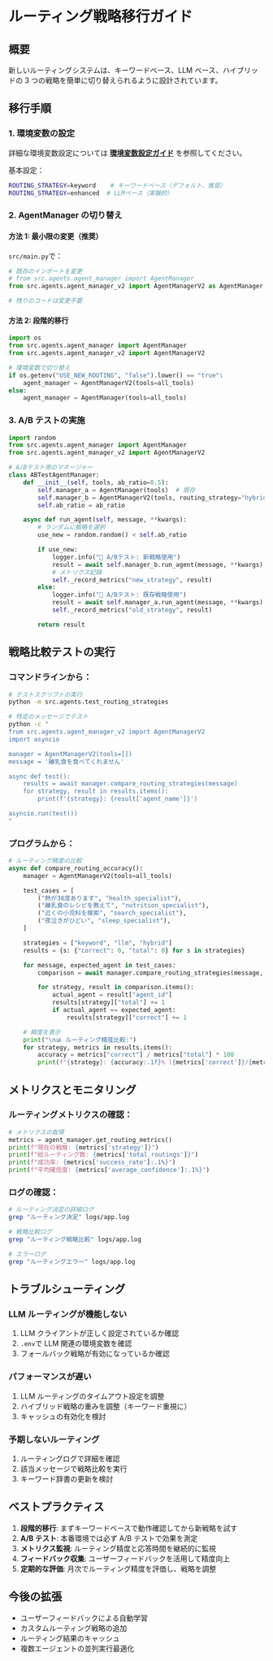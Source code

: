 # ルーティング戦略移行ガイド

## 概要

新しいルーティングシステムは、キーワードベース、LLM ベース、ハイブリッドの 3 つの戦略を簡単に切り替えられるように設計されています。

## 移行手順

### 1. 環境変数の設定

詳細な環境変数設定については **[環境変数設定ガイド](../../docs/development/environment-setup.md#-routing-strategy-新機能)** を参照してください。

基本設定：
```bash
ROUTING_STRATEGY=keyword    # キーワードベース（デフォルト、推奨）
ROUTING_STRATEGY=enhanced  # LLMベース（実験的）
```

### 2. AgentManager の切り替え

#### 方法 1: 最小限の変更（推奨）

`src/main.py`で：

```python
# 既存のインポートを変更
# from src.agents.agent_manager import AgentManager
from src.agents.agent_manager_v2 import AgentManagerV2 as AgentManager

# 残りのコードは変更不要
```

#### 方法 2: 段階的移行

```python
import os
from src.agents.agent_manager import AgentManager
from src.agents.agent_manager_v2 import AgentManagerV2

# 環境変数で切り替え
if os.getenv("USE_NEW_ROUTING", "false").lower() == "true":
    agent_manager = AgentManagerV2(tools=all_tools)
else:
    agent_manager = AgentManager(tools=all_tools)
```

### 3. A/B テストの実施

```python
import random
from src.agents.agent_manager import AgentManager
from src.agents.agent_manager_v2 import AgentManagerV2

# A/Bテスト用のマネージャー
class ABTestAgentManager:
    def __init__(self, tools, ab_ratio=0.5):
        self.manager_a = AgentManager(tools)  # 既存
        self.manager_b = AgentManagerV2(tools, routing_strategy="hybrid")  # 新戦略
        self.ab_ratio = ab_ratio

    async def run_agent(self, message, **kwargs):
        # ランダムに戦略を選択
        use_new = random.random() < self.ab_ratio

        if use_new:
            logger.info("🧪 A/Bテスト: 新戦略使用")
            result = await self.manager_b.run_agent(message, **kwargs)
            # メトリクス記録
            self._record_metrics("new_strategy", result)
        else:
            logger.info("🧪 A/Bテスト: 既存戦略使用")
            result = await self.manager_a.run_agent(message, **kwargs)
            self._record_metrics("old_strategy", result)

        return result
```

## 戦略比較テストの実行

### コマンドラインから：

```bash
# テストスクリプトの実行
python -m src.agents.test_routing_strategies

# 特定のメッセージでテスト
python -c "
from src.agents.agent_manager_v2 import AgentManagerV2
import asyncio

manager = AgentManagerV2(tools=[])
message = '離乳食を食べてくれません'

async def test():
    results = await manager.compare_routing_strategies(message)
    for strategy, result in results.items():
        print(f'{strategy}: {result['agent_name']}')

asyncio.run(test())
"
```

### プログラムから：

```python
# ルーティング精度の比較
async def compare_routing_accuracy():
    manager = AgentManagerV2(tools=all_tools)

    test_cases = [
        ("熱が38度あります", "health_specialist"),
        ("離乳食のレシピを教えて", "nutrition_specialist"),
        ("近くの小児科を検索", "search_specialist"),
        ("夜泣きがひどい", "sleep_specialist"),
    ]

    strategies = ["keyword", "llm", "hybrid"]
    results = {s: {"correct": 0, "total": 0} for s in strategies}

    for message, expected_agent in test_cases:
        comparison = await manager.compare_routing_strategies(message, strategies)

        for strategy, result in comparison.items():
            actual_agent = result["agent_id"]
            results[strategy]["total"] += 1
            if actual_agent == expected_agent:
                results[strategy]["correct"] += 1

    # 精度を表示
    print("\n📊 ルーティング精度比較:")
    for strategy, metrics in results.items():
        accuracy = metrics["correct"] / metrics["total"] * 100
        print(f"{strategy}: {accuracy:.1f}% ({metrics['correct']}/{metrics['total']})")
```

## メトリクスとモニタリング

### ルーティングメトリクスの確認：

```python
# メトリクスの取得
metrics = agent_manager.get_routing_metrics()
print(f"現在の戦略: {metrics['strategy']}")
print(f"総ルーティング数: {metrics['total_routings']}")
print(f"成功率: {metrics['success_rate']:.1%}")
print(f"平均確信度: {metrics['average_confidence']:.1%}")
```

### ログの確認：

```bash
# ルーティング決定の詳細ログ
grep "ルーティング決定" logs/app.log

# 戦略比較ログ
grep "ルーティング戦略比較" logs/app.log

# エラーログ
grep "ルーティングエラー" logs/app.log
```

## トラブルシューティング

### LLM ルーティングが機能しない

1. LLM クライアントが正しく設定されているか確認
2. `.env`で LLM 関連の環境変数を確認
3. フォールバック戦略が有効になっているか確認

### パフォーマンスが遅い

1. LLM ルーティングのタイムアウト設定を調整
2. ハイブリッド戦略の重みを調整（キーワード重視に）
3. キャッシュの有効化を検討

### 予期しないルーティング

1. ルーティングログで詳細を確認
2. 該当メッセージで戦略比較を実行
3. キーワード辞書の更新を検討

## ベストプラクティス

1. **段階的移行**: まずキーワードベースで動作確認してから新戦略を試す
2. **A/B テスト**: 本番環境では必ず A/B テストで効果を測定
3. **メトリクス監視**: ルーティング精度と応答時間を継続的に監視
4. **フィードバック収集**: ユーザーフィードバックを活用して精度向上
5. **定期的な評価**: 月次でルーティング精度を評価し、戦略を調整

## 今後の拡張

- ユーザーフィードバックによる自動学習
- カスタムルーティング戦略の追加
- ルーティング結果のキャッシュ
- 複数エージェントの並列実行最適化
